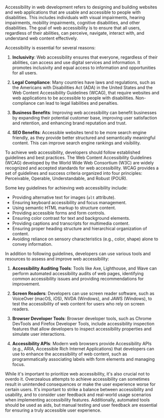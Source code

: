   Accessibility in web development refers to designing and building websites and web applications that are usable and accessible to people with disabilities. This includes individuals with visual impairments, hearing impairments, mobility impairments, cognitive disabilities, and other disabilities. The goal of web accessibility is to ensure that all users, regardless of their abilities, can perceive, navigate, interact with, and understand web content effectively.

Accessibility is essential for several reasons:

1. **Inclusivity**: Web accessibility ensures that everyone, regardless of their abilities, can access and use digital services and information. It promotes inclusivity and equal access to information and opportunities for all users.
    
2. **Legal Compliance**: Many countries have laws and regulations, such as the Americans with Disabilities Act (ADA) in the United States and the Web Content Accessibility Guidelines (WCAG), that require websites and web applications to be accessible to people with disabilities. Non-compliance can lead to legal liabilities and penalties.
    
3. **Business Benefits**: Improving web accessibility can benefit businesses by expanding their potential customer base, improving user satisfaction and retention, and enhancing brand reputation and trust.
    
4. **SEO Benefits**: Accessible websites tend to be more search engine friendly, as they provide better structured and semantically meaningful content. This can improve search engine rankings and visibility.
    

To achieve web accessibility, developers should follow established guidelines and best practices. The Web Content Accessibility Guidelines (WCAG) developed by the World Wide Web Consortium (W3C) are widely recognized and accepted standards for web accessibility. WCAG provides a set of guidelines and success criteria organized into four principles: Perceivable, Operable, Understandable, and Robust (POUR).

Some key guidelines for achieving web accessibility include:

- Providing alternative text for images (`alt` attribute).
- Ensuring keyboard accessibility and focus management.
- Using semantic HTML markup to structure content.
- Providing accessible forms and form controls.
- Ensuring color contrast for text and background elements.
- Providing captions and transcripts for multimedia content.
- Ensuring proper heading structure and hierarchical organization of content.
- Avoiding reliance on sensory characteristics (e.g., color, shape) alone to convey information.

In addition to following guidelines, developers can use various tools and resources to assess and improve web accessibility:

1. **Accessibility Auditing Tools**: Tools like Axe, Lighthouse, and Wave can perform automated accessibility audits of web pages, identifying common accessibility issues and providing recommendations for improvement.
    
2. **Screen Readers**: Developers can use screen reader software, such as VoiceOver (macOS, iOS), NVDA (Windows), and JAWS (Windows), to test the accessibility of web content for users who rely on screen readers.
    
3. **Browser Developer Tools**: Browser developer tools, such as Chrome DevTools and Firefox Developer Tools, include accessibility inspection features that allow developers to inspect accessibility properties and simulate user interactions.
    
4. **Accessibility APIs**: Modern web browsers provide Accessibility APIs (e.g., ARIA, Accessible Rich Internet Applications) that developers can use to enhance the accessibility of web content, such as programmatically associating labels with form elements and managing focus.
    

While it's important to prioritize web accessibility, it's also crucial not to overdo it. Overzealous attempts to achieve accessibility can sometimes result in unintended consequences or make the user experience worse for certain users. It's important to strike a balance between accessibility and usability, and to consider user feedback and real-world usage scenarios when implementing accessibility features. Additionally, automated tools should be used as aids, but manual testing and user feedback are essential for ensuring a truly accessible user experience.